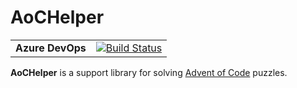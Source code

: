 # AoCHelper

|    |     |
|:---|:---:|
| **Azure DevOps** |   [![Build Status](https://dev.azure.com/eduherminio/AoCHelper/_apis/build/status/eduherminio.AoCHelper?branchName=master)](https://dev.azure.com/eduherminio/AoCHelper/_build/latest?definitionId=3&branchName=master)

**AoCHelper** is a support library for solving [Advent of Code](https://adventofcode.com/) puzzles.
